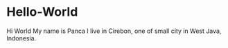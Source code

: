 # Hello-World

Hi World
My name is Panca
I live in Cirebon, one of small city in West Java, Indonesia.
